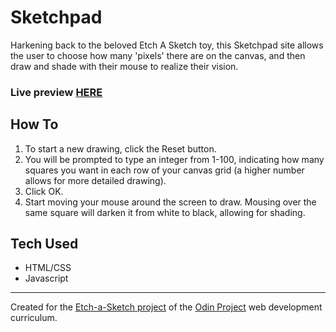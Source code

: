 # Sketchpad

Harkening back to the beloved Etch A Sketch toy, this Sketchpad site allows the user to choose how many 'pixels' there are on the canvas, and then draw and shade with their mouse to realize their vision.

<h3>Live preview <a href="https://lrd373.github.io/sketchpad/">HERE</a></h3>

<h2>How To</h2>
<ol>
<li>To start a new drawing, click the Reset button.</li>
<li>You will be prompted to type an integer from 1-100, indicating how many squares you want in each row of your canvas grid (a higher number allows for more detailed drawing).</li>
<li>Click OK.</li>
<li>Start moving your mouse around the screen to draw. Mousing over the same square will darken it from white to black, allowing for shading.</li>
</ol>

<h2>Tech Used</h2>
<ul>
<li>HTML/CSS</li>
<li>Javascript</li>
</ul>

<hr>

Created for the <a href="https://www.theodinproject.com/paths/foundations/courses/foundations/lessons/etch-a-sketch-project">Etch-a-Sketch project</a> of the <a href="https://www.theodinproject.com/dashboard">Odin Project</a> web development curriculum.

<!-- link to Odin project -->